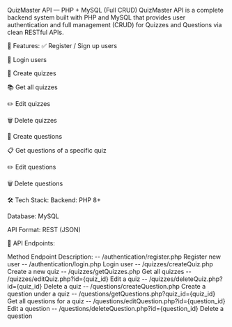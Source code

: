 QuizMaster API — PHP + MySQL (Full CRUD)
QuizMaster API is a complete backend system built with PHP and MySQL that provides user authentication and full management (CRUD) for Quizzes and Questions via clean RESTful APIs.

🚀 Features:
✅ Register / Sign up users

🔐 Login users

📝 Create quizzes

📚 Get all quizzes

✏️ Edit quizzes

🗑️ Delete quizzes

🧠 Create questions

📋 Get questions of a specific quiz

✏️ Edit questions

🗑️ Delete questions

🛠️ Tech Stack:
Backend: PHP 8+

Database: MySQL

API Format: REST (JSON)

📜 API Endpoints:

Method	Endpoint	Description:
--	/authentication/register.php	Register new user
--	/authentication/login.php	Login user
--	/quizzes/createQuiz.php	Create a new quiz
--	/quizzes/getQuizzes.php	Get all quizzes
--	/quizzes/editQuiz.php?id={quiz_id}	Edit a quiz
--	/quizzes/deleteQuiz.php?id={quiz_id}	Delete a quiz
--	/questions/createQuestion.php	Create a question under a quiz
--	/questions/getQuestions.php?quiz_id={quiz_id}	Get all questions for a quiz
--	/questions/editQuestion.php?id={question_id}	Edit a question
--	/questions/deleteQuestion.php?id={question_id}	Delete a question
